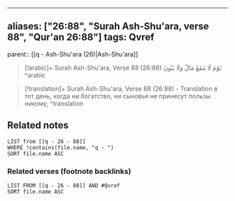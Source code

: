
---
aliases: ["26:88", "Surah Ash-Shu'ara, verse 88", "Qur'an 26:88"]
tags: Qvref
---

parent:: [[q - Ash-Shu'ara (26)|Ash-Shu'ara]]

> [!arabic]+ Surah Ash-Shu'ara, Verse 88 (26:88)
> <span class="quran-arabic">يَوْمَ لَا يَنفَعُ مَالٌ وَلَا بَنُونَ</span>
^arabic

> [!translation]+ Surah Ash-Shu'ara, Verse 88 (26:88) - Translation
> в тот день, когда ни богатство, ни сыновья не принесут пользы никому,
^translation



## Related notes
```dataview
LIST from [[q - 26 - 88]]
WHERE !contains(file.name, "q - ")
SORT file.name ASC
```

### Related verses (footnote backlinks)
```dataview
LIST FROM [[q - 26 - 88]] AND #Qvref
SORT file.name ASC
```


